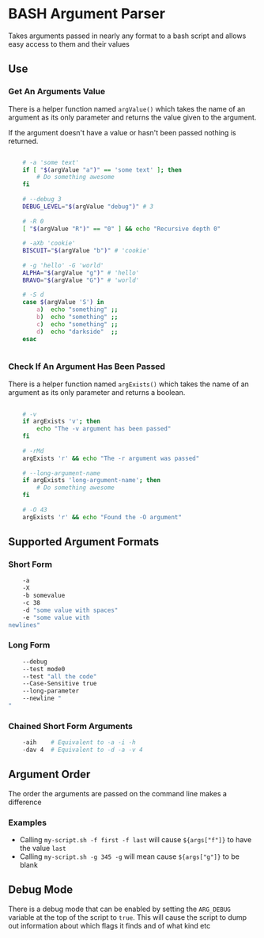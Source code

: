 # BASH Argument Parser

Takes arguments passed in nearly any format to a bash script and allows easy access to them and their values

## Use

### Get An Arguments Value

There is a helper function named `argValue()` which takes the name of 
an argument as its only parameter and returns the value given to the argument.

If the argument doesn't have a value or hasn't been passed nothing is returned.

```bash

	# -a 'some text'
	if [ "$(argValue "a")" == 'some text' ]; then
		# Do something awesome
	fi
	
	# --debug 3
	DEBUG_LEVEL="$(argValue "debug")" # 3
	
	# -R 0
	[ "$(argValue "R")" == "0" ] && echo "Recursive depth 0"
	
	# -aXb 'cookie'
	BISCUIT="$(argValue "b")" # 'cookie'
	
	# -g 'hello' -G 'world'
	ALPHA="$(argValue "g")" # 'hello'
	BRAVO="$(argValue "G")" # 'world'
	
	# -S d
	case $(argValue 'S') in
		a)	echo "something" ;;
		b)	echo "something" ;;
		c)	echo "something" ;;
		d)	echo "darkside"  ;;
	esac
	
```

### Check If An Argument Has Been Passed

There is a helper function named `argExists()` which takes the name of 
an argument as its only parameter and returns a boolean.

```bash
	
	# -v
	if argExists 'v'; then
    	echo "The -v argument has been passed"
    fi
    
    # -rMd
	argExists 'r' && echo "The -r argument was passed"
    
    # --long-argument-name
	if argExists 'long-argument-name'; then
    	# Do something awesome
    fi
    
    # -O 43
    argExists 'r' && echo "Found the -O argument"

```

## Supported Argument Formats

### Short Form

```bash
	-a
	-X
	-b somevalue
	-c 38
	-d "some value with spaces"
	-e "some value with
newlines"
```

### Long Form

```bash
	--debug
	--test mode0
	--test "all the code"
	--Case-Sensitive true
	--long-parameter
	--newline "
"
```

### Chained Short Form Arguments

```bash
	-aih	# Equivalent to -a -i -h
	-dav 4	# Equivalent to -d -a -v 4
```

## Argument Order

The order the arguments are passed on the command line makes a difference

### Examples

* Calling `my-script.sh -f first -f last` will cause `${args["f"]}` to have the value `last`
* Calling `my-script.sh -g 345 -g` will mean cause `${args["g"]}` to be blank

## Debug Mode

There is a debug mode that can be enabled by setting the `ARG_DEBUG` variable at the top of the script to `true`.
This will cause the script to dump out information about which flags it finds and of what kind etc
